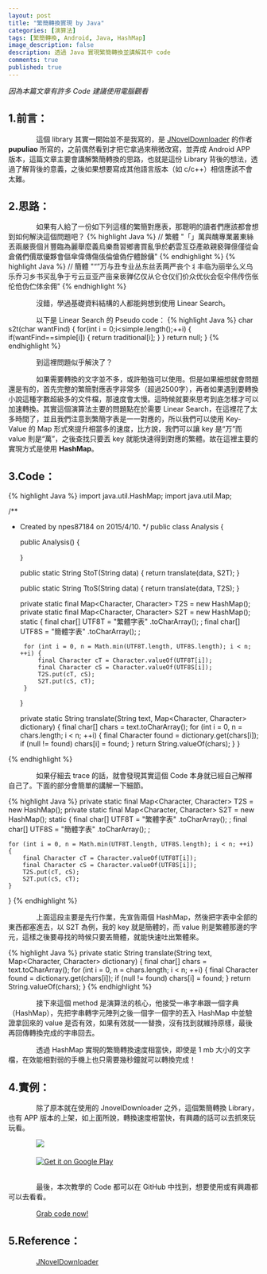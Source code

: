 ```yaml
---
layout: post
title: "繁簡轉換實現 by Java"
categories: [演算法]
tags: [繁簡轉換, Android, Java, HashMap]
image_description: false
description: 透過 Java 實現繁簡轉換並講解其中 code
comments: true
published: true
---
```


_因為本篇文章有許多 Code 建議使用電腦觀看_

## 1.前言：　　
　　　　這個 library 其實一開始並不是我寫的，是 <a href="http://www.pupuliao.info/jnoveldownloader-小說下載器/">JNovelDownloader</a> 的作者 **pupuliao** 所寫的，之前偶然看到才把它拿過來稍微改寫，並弄成 Android APP 版本，這篇文章主要會講解繁簡轉換的思路，也就是這份 Library 背後的想法，透過了解背後的意義，之後如果想要寫成其他語言版本（如 c/c++）相信應該不會太難。

## 2.思路：　　
　　　　如果有人給了一份如下列這樣的繁簡對應表，那聰明的讀者們應該都會想到如何解決這個問題吧？
		{% highlight Java %}
		// 繁體
"「」萬與醜專業叢東絲丟兩嚴喪個爿豐臨為麗舉麼義烏樂喬習鄉書買亂爭於虧雲亙亞產畝親褻嚲億僅從侖倉儀們價眾優夥會傴傘偉傳傷倀倫傖偽佇體餘傭"
        {% endhighlight %}
		{% highlight Java %}
		// 簡體
"“”万与丑专业丛东丝丢两严丧个丬丰临为丽举么义乌乐乔习乡书买乱争于亏云亘亚产亩亲亵亸亿仅从仑仓仪们价众优伙会伛伞伟传伤伥伦伧伪伫体余佣"
        {% endhighlight %}

　　　　沒錯，學過基礎資料結構的人都能夠想到使用 Linear Search。

　　　　以下是 Linear Search 的 Pseudo code：
{% highlight Java %}
char s2t(char wantFind) {
    for(int i = 0;i<simple.length();++i) {
        if(wantFind==simple[i]) {
            return traditional[i];
        }
    }
    return null;
}
{% endhighlight %}

　　　　到這裡問題似乎解決了？

　　　　如果需要轉換的文字並不多，或許勉強可以使用。但是如果細想就會問題還是有的，首先完整的繁簡對應表字非常多（超過2500字），再者如果遇到要轉換小說這種字數超級多的文件檔，那速度會太慢。這時候就要來思考到底怎樣才可以加速轉換。其實這個演算法主要的問題點在於需要 Linear Search，在這裡花了太多時間了，並且我們注意到繁簡字表是一一對應的，所以我們可以使用 Key-Value 的 Map 形式來提升相當多的速度，比方說，我們可以讓 key 是“万”而 value 則是“萬”，之後查找只要丟 key 就能快速得到對應的繁體。故在這裡主要的實現方式是使用 **HashMap**。

## 3.Code：

{% highlight Java %}
import java.util.HashMap;
import java.util.Map;

/**
 * Created by npes87184 on 2015/4/10.
 */
public class Analysis {

    public Analysis() {

    }

    public static String StoT(String data) {
        return translate(data, S2T);
    }

    public static String TtoS(String data) {
        return translate(data, T2S);
    }

    private static final Map<Character, Character> T2S = new HashMap();
    private static final Map<Character, Character> S2T = new HashMap();
    static {
        final char[] UTF8T = "繁體字表"
                .toCharArray();
        ;
        final char[] UTF8S = "簡體字表"
                .toCharArray();
        ;

        for (int i = 0, n = Math.min(UTF8T.length, UTF8S.length); i < n; ++i) {
            final Character cT = Character.valueOf(UTF8T[i]);
            final Character cS = Character.valueOf(UTF8S[i]);
            T2S.put(cT, cS);
            S2T.put(cS, cT);
        }
    }

    private static String translate(String text,
                                    Map<Character, Character> dictionary) {
        final char[] chars = text.toCharArray();
        for (int i = 0, n = chars.length; i < n; ++i) {
            final Character found = dictionary.get(chars[i]);
            if (null != found)
                chars[i] = found;
        }
        return String.valueOf(chars);
    }
}

{% endhighlight %}

　　　　如果仔細去 trace 的話，就會發現其實這個 Code 本身就已經自己解釋自己了。下面的部分會簡單的講解一下細節。

{% highlight Java %}
private static final Map<Character, Character> T2S = new HashMap();
private static final Map<Character, Character> S2T = new HashMap();
static {
    final char[] UTF8T = "繁體字表"
            .toCharArray();
    ;
    final char[] UTF8S = "簡體字表"
            .toCharArray();
    ;

    for (int i = 0, n = Math.min(UTF8T.length, UTF8S.length); i < n; ++i) {
        final Character cT = Character.valueOf(UTF8T[i]);
        final Character cS = Character.valueOf(UTF8S[i]);
        T2S.put(cT, cS);
        S2T.put(cS, cT);
    }
}
{% endhighlight %}

　　　　上面這段主要是先行作業，先宣告兩個 HashMap，然後把字表中全部的東西都塞進去，以 S2T 為例，我的 key 就是簡體的，而 value 則是繁體那邊的字元，這樣之後要尋找的時候只要丟簡體，就能快速吐出繁體來。

{% highlight Java %}
private static String translate(String text,
                                Map<Character, Character> dictionary) {
    final char[] chars = text.toCharArray();
    for (int i = 0, n = chars.length; i < n; ++i) {
        final Character found = dictionary.get(chars[i]);
        if (null != found)
            chars[i] = found;
    }
    return String.valueOf(chars);
}
{% endhighlight %}

　　　　接下來這個 method 是演算法的核心，他接受一串字串跟一個字典（HashMap），先把字串轉字元陣列之後一個字一個字的丟入 HashMap 中並驗證拿回來的 value 是否有效，如果有效就一一替換，沒有找到就維持原樣，最後再回傳轉換完成的字串回去。

　　　　透過 HashMap 實現的繁簡轉換速度相當快，即使是 1 mb 大小的文字檔，在效能相對弱的手機上也只需要幾秒鐘就可以轉換完成！

## 4.實例：

　　　　除了原本就在使用的 JnovelDownloader 之外，這個繁簡轉換 Library，也有 APP 版本的上架，如上面所說，轉換速度相當快，有興趣的話可以去抓來玩玩看。

　　　　<img src="{{ site.baseurl }}/image/2015-8-8/S2TDroid.PNG">
        
　　　　[![Get it on Google Play](http://www.android.com/images/brand/get_it_on_play_logo_small.png)](https://play.google.com/store/apps/details?id=com.npes87184.s2tdroid)

<br>
　　　　最後，本次教學的 Code 都可以在 GitHub 中找到，想要使用或有興趣都可以去看看。

　　　　<a class="btn btn-default" href="https://github.com/npes87184/S2TDroid/blob/pro/app/src/main/java/com/npes87184/s2tdroid/donate/model/Analysis.java">Grab code now!</a>

## 5.Reference：

　　　　<a href="https://github.com/pupuliao/JNovelDownloader">JNovelDownloader</a>

